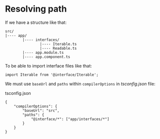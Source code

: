 # Resolving path

If we have a structure like that:

```
src/
|---- app/
        |---- interfaces/
                |---- Iterable.ts
                |---- Readable.ts
        |---- app.module.ts
        |---- app.component.ts
```

To be able to import interface files like that:

```
import Iterable from '@interface/Iterable';
```

We must use `baseUrl` and `paths` within `compilerOptions` in _tsconfig.json_ file:


tsconfig.json
```
{
	"compilerOptions": {
		"baseUrl": "src",
		"paths": {
			"@interface/*": ["app/interfaces/*"]
		}
	}
}
```
